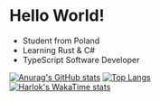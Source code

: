 # Hello World!

- Student from Poland
- Learning Rust & C#
- TypeScript Software Developer

[![Anurag's GitHub stats](https://github-readme-stats.vercel.app/api?username=mufaroxyz&show_icons=true&theme=tokyonight&border_color=141E62)](https://github.com/anuraghazra/github-readme-stats)
[![Top Langs](https://github-readme-stats.vercel.app/api/top-langs/?username=mufaroxyz&layout=compact&theme=tokyonight&border_color=141E62&langs_count=10)](https://github.com/anuraghazra/github-readme-stats)
<br />
[![Harlok's WakaTime stats](https://github-readme-stats.vercel.app/api/wakatime?&mufaro&username=mufaro&layout=compact&theme=tokyonight&border_color=141E62&custom_title=Activity&link=https://www.github.com/mufaroxyz)](https://github.com/anuraghazra/github-readme-stats)
